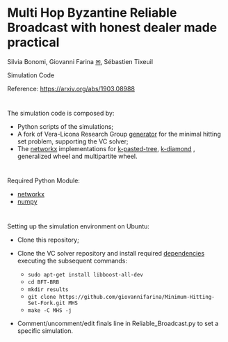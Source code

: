 # Multi Hop Byzantine Reliable Broadcast with honest dealer made practical

Silvia Bonomi, Giovanni Farina [✉](mailto:giovanni.farina@lip6.fr), Sébastien Tixeuil

Simulation Code

Reference: https://arxiv.org/abs/1903.08988
#
The simulation code is composed by:

- Python scripts of the simulations;
- A fork of Vera-Licona Research Group [generator](https://github.com/VeraLiconaResearchGroup/Minimal-Hitting-Set-Algorithms) for the minimal hitting set problem, supporting the VC solver;
-   The [networkx](https://networkx.github.io/) implementations for [k-pasted-tree](https://github.com/giovannifarina/kpastedtree), [k-diamond](https://github.com/giovannifarina/kdiamond) , generalized wheel and multipartite wheel.
#
Required Python Module:
-   [networkx](https://networkx.github.io/)
-   [numpy](http://www.numpy.org/)
#
Setting up the simulation environment on Ubuntu:
-   Clone this repository;
-   Clone the VC solver repository and install required [dependencies](https://github.com/VeraLiconaResearchGroup/Minimal-Hitting-Set-Algorithms) executing the subsequent commands:    
    - `sudo apt-get install libboost-all-dev`
    - `cd BFT-BRB`
    - `mkdir results`    
    - `git clone https://github.com/giovannifarina/Minimum-Hitting-Set-Fork.git MHS`
    - `make -C MHS -j`
    
-   Comment/uncomment/edit finals line in Reliable_Broadcast.py to set a specific simulation.
